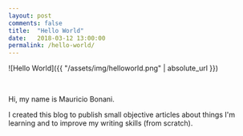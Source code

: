 ```yaml
---
layout: post
comments: false
title:  "Hello World"
date:   2018-03-12 13:00:00
permalink: /hello-world/
---
```

<!-- markdownlint-disable html -->
![Hello World]({{ "/assets/img/helloworld.png" | absolute_url }})

<br />

Hi, my name is Mauricio Bonani.

I created this blog to publish small objective articles about things I'm learning and to improve my writing skills (from scratch).
